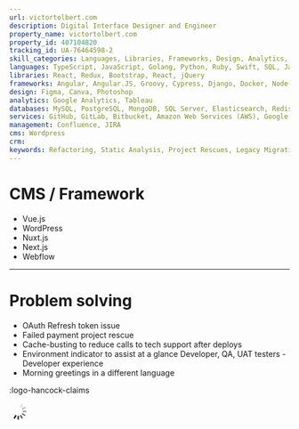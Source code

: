 ```yaml
---
url: victortolbert.com
description: Digital Interface Designer and Engineer
property_name: victortolbert.com
property_id: 407104820
tracking_id: UA-76464598-2
skill_categories: Languages, Libraries, Frameworks, Design, Analytics, Databases, Services, Management, CMS, CRM
languages: TypeScript, JavaScript, Golang, Python, Ruby, Swift, SQL, Java, CSS, Python, SQL, TypeScript, Salesforce Apex, Perl
libraries: React, Redux, Bootstrap, React, jQuery
frameworks: Angular, Angular.JS, Groovy, Cypress, Django, Docker, Node.js, React Native, Terraform, Kubernetes Kafka, Salesforce Lightning Design System (SLDS), Ruby on Rails, TensorFlow
design: Figma, Canva, Photoshop
analytics: Google Analytics, Tableau
databases: MySQL, PostgreSQL, MongoDB, SQL Server, Elasticsearch, Redis
services: GitHub, GitLab, Bitbucket, Amazon Web Services (AWS), Google Cloud Platform (GCP), Google Maps, Authorize.net, Braintree, Stripe, TMDB
management: Confluence, JIRA
cms: Wordpress
crm:
keywords: Refactoring, Static Analysis, Project Rescues, Legacy Migrations, Rapid UI Prototyping
---
```


<!--
https://api.coverr.co/videos?api_key={api_key}

curl -v \
  -H 'Authorization: Bearer {api_key}' \
  https://api.coverr.co/videos


GET /videos?query={search term goes here}

GET /videos/:id

PATCH /videos/:id/stats/downloads

curl https://api.coverr.co/videos\?query\=dog

curl -v \
  -H 'Authorization: Bearer ae5f1927db0665defb0acbcf9540122f' \
  https://api.coverr.co/videos

curl -v \
  -H 'Authorization: Bearer ae5f1927db0665defb0acbcf9540122f' \
  https://api.coverr.co/videos\?query\=dog


 -->

# CMS / Framework

- Vue.js
- WordPress
- Nuxt.js
- Next.js
- Webflow

---

# Problem solving

- OAuth Refresh token issue
- Failed payment project rescue
- Cache-busting to reduce calls to tech support after deploys
- Environment indicator to assist at a glance Developer, QA, UAT testers - Developer experience
- Morning greetings in a different language

:logo-hancock-claims

<svg xmlns="http://www.w3.org/2000/svg" width="32" height="32" viewBox="0 0 24 24"><g><rect width="2" height="5" x="11" y="1" fill="currentColor" opacity=".14"/><rect width="2" height="5" x="11" y="1" fill="currentColor" opacity=".29" transform="rotate(30 12 12)"/><rect width="2" height="5" x="11" y="1" fill="currentColor" opacity=".43" transform="rotate(60 12 12)"/><rect width="2" height="5" x="11" y="1" fill="currentColor" opacity=".57" transform="rotate(90 12 12)"/><rect width="2" height="5" x="11" y="1" fill="currentColor" opacity=".71" transform="rotate(120 12 12)"/><rect width="2" height="5" x="11" y="1" fill="currentColor" opacity=".86" transform="rotate(150 12 12)"/><rect width="2" height="5" x="11" y="1" fill="currentColor" transform="rotate(180 12 12)"/><animateTransform attributeName="transform" calcMode="discrete" dur="0.75s" repeatCount="indefinite" type="rotate" values="0 12 12;30 12 12;60 12 12;90 12 12;120 12 12;150 12 12;180 12 12;210 12 12;240 12 12;270 12 12;300 12 12;330 12 12;360 12 12"/></g></svg>
